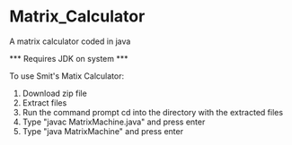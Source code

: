 # Matrix_Calculator
A matrix calculator coded in java

*** Requires JDK on system ***


To use Smit's Matix Calculator:

1. Download zip file
2. Extract files 
3. Run the command prompt cd into the directory with the extracted files
4. Type "javac MatrixMachine.java" and press enter
5. Type "java MatrixMachine" and press enter
